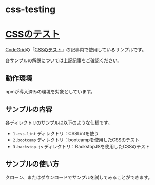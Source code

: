 css-testing
==========

# [CSSのテスト](https://app.codegrid.net/entry/css-testing-1)

[CodeGrid](http://www.codegrid.net/)の「[CSSのテスト](https://app.codegrid.net/entry/css-testing-1)」の記事内で使用しているサンプルです。

各サンプルの解説については上記記事をご確認ください。

## 動作環境

npmが導入済みの環境を対象としています。

## サンプルの内容

各ディレクトリのサンプルは以下のような仕様です。

- `1.css-lint` ディレクトリ：CSSLintを使う
- `2.bootcamp` ディレクトリ：bootcampを使用したCSSのテスト
- `3.backstop.js` ディレクトリ：BackstopJSを使用したCSSのテスト

## サンプルの使い方

クローン、またはダウンロードでサンプルを試してみることができます。
